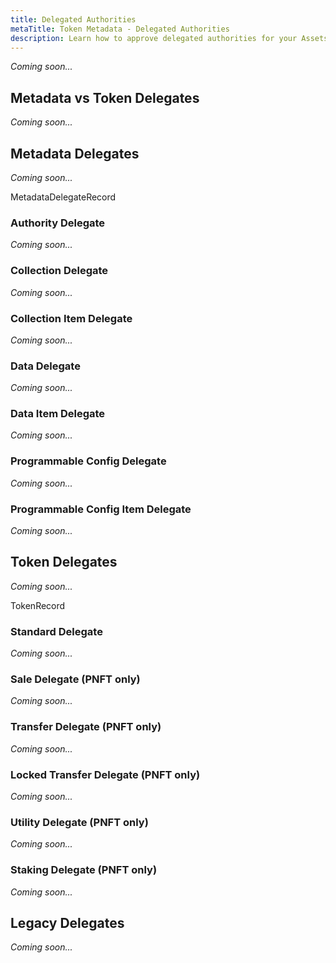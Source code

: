 ```yaml
---
title: Delegated Authorities
metaTitle: Token Metadata - Delegated Authorities
description: Learn how to approve delegated authorities for your Assets on Token Metadata
---
```


_Coming soon..._

## Metadata vs Token Delegates

_Coming soon..._

## Metadata Delegates

_Coming soon..._

MetadataDelegateRecord

### Authority Delegate

_Coming soon..._

### Collection Delegate

_Coming soon..._

### Collection Item Delegate

_Coming soon..._

### Data Delegate

_Coming soon..._

### Data Item Delegate

_Coming soon..._

### Programmable Config Delegate

_Coming soon..._

### Programmable Config Item Delegate

_Coming soon..._

## Token Delegates

_Coming soon..._

TokenRecord

### Standard Delegate

_Coming soon..._

### Sale Delegate (PNFT only)

_Coming soon..._

### Transfer Delegate (PNFT only)

_Coming soon..._

### Locked Transfer Delegate (PNFT only)

_Coming soon..._

### Utility Delegate (PNFT only)

_Coming soon..._

### Staking Delegate (PNFT only)

_Coming soon..._

## Legacy Delegates

_Coming soon..._
